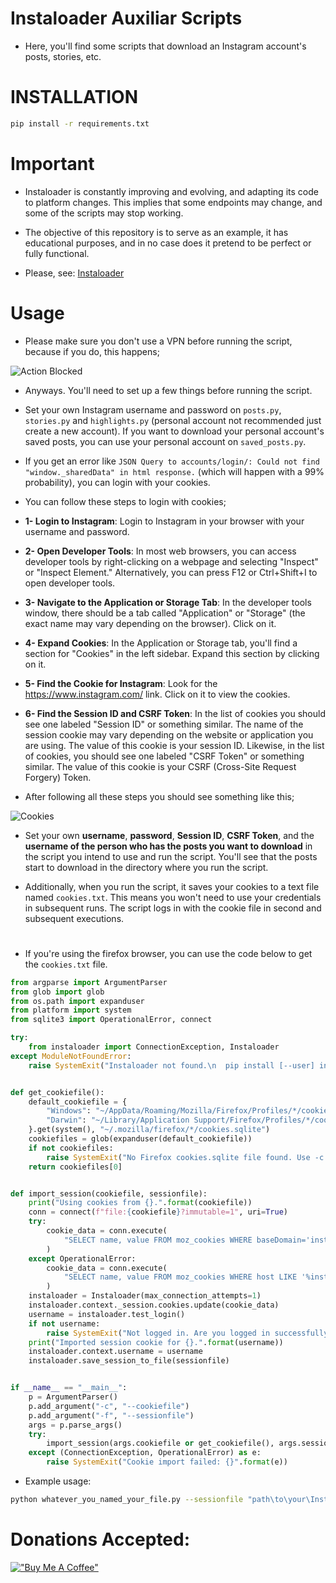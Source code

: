 # Instaloader Auxiliar Scripts
* Here, you'll find some scripts that download an Instagram account's posts, stories, etc.

# INSTALLATION

```bash
pip install -r requirements.txt
```

# Important
* Instaloader is constantly improving and evolving, and adapting its code to platform changes. This implies that some endpoints may change, and some of the scripts may stop working.

* The objective of this repository is to serve as an example, it has educational purposes, and in no case does it pretend to be perfect or fully functional.

* Please, see: [Instaloader](https://instaloader.github.io/)

# Usage

* Please make sure you don't use a VPN before running the script, because if you do, this happens;

![Action Blocked](https://github.com/isPique/Instaloader-Scripts/assets/139041426/723a4edf-806b-4e69-85d6-c0c2499db226)

* Anyways. You'll need to set up a few things before running the script.

* Set your own Instagram username and password on `posts.py`, `stories.py` and `highlights.py` (personal account not recommended just create a new account). If you want to download your personal account's saved posts, you can use your personal account on `saved_posts.py`.

* If you get an error like `JSON Query to accounts/login/: Could not find "window._sharedData" in html response.` (which will happen with a 99% probability), you can login with your cookies.

* You can follow these steps to login with cookies;

* **1- Login to Instagram**: Login to Instagram in your browser with your username and password.

* **2- Open Developer Tools**: In most web browsers, you can access developer tools by right-clicking on a webpage and selecting "Inspect" or "Inspect Element." Alternatively, you can press F12 or Ctrl+Shift+I to open developer tools.

* **3- Navigate to the Application or Storage Tab**: In the developer tools window, there should be a tab called "Application" or "Storage" (the exact name may vary depending on the browser). Click on it.

* **4- Expand Cookies**: In the Application or Storage tab, you'll find a section for "Cookies" in the left sidebar. Expand this section by clicking on it.

* **5- Find the Cookie for Instagram**: Look for the https://www.instagram.com/ link. Click on it to view the cookies.

* **6- Find the Session ID and CSRF Token**: In the list of cookies you should see one labeled "Session ID" or something similar. The name of the session cookie may vary depending on the website or application you are using. The value of this cookie is your session ID. Likewise, in the list of cookies, you should see one labeled "CSRF Token" or something similar. The value of this cookie is your CSRF (Cross-Site Request Forgery) Token.

* After following all these steps you should see something like this;

![Cookies](https://github.com/isPique/Instaloader-Scripts/assets/139041426/987ffb87-79a1-4978-b0a5-dc1e1d583e7a)

* Set your own **username**, **password**, **Session ID**, **CSRF Token**, and the **username of the person who has the posts you want to download** in the script you intend to use and run the script. You'll see that the posts start to download in the directory where you run the script.

* Additionally, when you run the script, it saves your cookies to a text file named `cookies.txt`. This means you won't need to use your credentials in subsequent runs. The script logs in with the cookie file in second and subsequent executions.

# 

* If you're using the firefox browser, you can use the code below to get the `cookies.txt` file.

```py
from argparse import ArgumentParser
from glob import glob
from os.path import expanduser
from platform import system
from sqlite3 import OperationalError, connect

try:
    from instaloader import ConnectionException, Instaloader
except ModuleNotFoundError:
    raise SystemExit("Instaloader not found.\n  pip install [--user] instaloader")


def get_cookiefile():
    default_cookiefile = {
        "Windows": "~/AppData/Roaming/Mozilla/Firefox/Profiles/*/cookies.sqlite",
        "Darwin": "~/Library/Application Support/Firefox/Profiles/*/cookies.sqlite",
    }.get(system(), "~/.mozilla/firefox/*/cookies.sqlite")
    cookiefiles = glob(expanduser(default_cookiefile))
    if not cookiefiles:
        raise SystemExit("No Firefox cookies.sqlite file found. Use -c COOKIEFILE.")
    return cookiefiles[0]


def import_session(cookiefile, sessionfile):
    print("Using cookies from {}.".format(cookiefile))
    conn = connect(f"file:{cookiefile}?immutable=1", uri=True)
    try:
        cookie_data = conn.execute(
            "SELECT name, value FROM moz_cookies WHERE baseDomain='instagram.com'"
        )
    except OperationalError:
        cookie_data = conn.execute(
            "SELECT name, value FROM moz_cookies WHERE host LIKE '%instagram.com'"
        )
    instaloader = Instaloader(max_connection_attempts=1)
    instaloader.context._session.cookies.update(cookie_data)
    username = instaloader.test_login()
    if not username:
        raise SystemExit("Not logged in. Are you logged in successfully in Firefox?")
    print("Imported session cookie for {}.".format(username))
    instaloader.context.username = username
    instaloader.save_session_to_file(sessionfile)


if __name__ == "__main__":
    p = ArgumentParser()
    p.add_argument("-c", "--cookiefile")
    p.add_argument("-f", "--sessionfile")
    args = p.parse_args()
    try:
        import_session(args.cookiefile or get_cookiefile(), args.sessionfile)
    except (ConnectionException, OperationalError) as e:
        raise SystemExit("Cookie import failed: {}".format(e))
```

* Example usage:
```bash
python whatever_you_named_your_file.py --sessionfile "path\to\your\Instaloader Scripts\cookies.txt"
```
# Donations Accepted:

[!["Buy Me A Coffee"](https://www.buymeacoffee.com/assets/img/custom_images/orange_img.png)](https://www.buymeacoffee.com/ispique)
